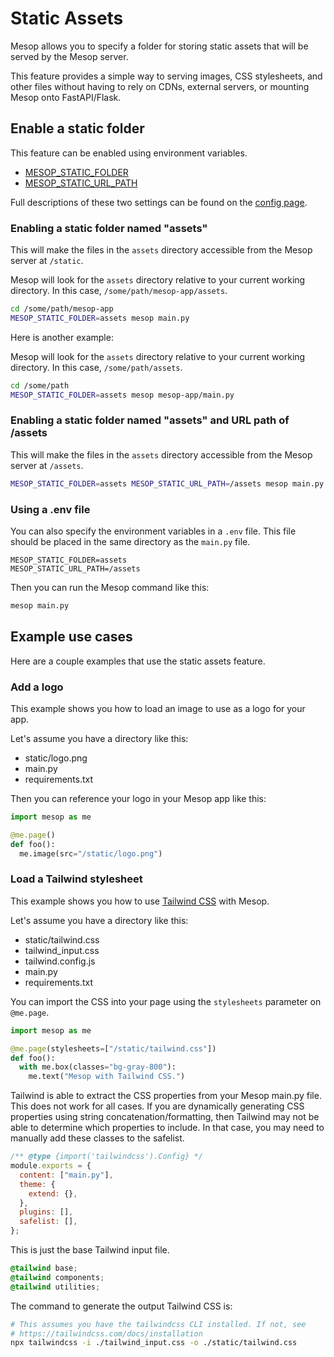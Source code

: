 # Static Assets

Mesop allows you to specify a folder for storing static assets that will be served by
the Mesop server.

This feature provides a simple way to serving images, CSS stylesheets, and other files
without having to rely on CDNs, external servers, or mounting Mesop onto FastAPI/Flask.

## Enable a static folder

This feature can be enabled using environment variables.

- [MESOP_STATIC_FOLDER](../api/config.md#mesop_static_folder)
- [MESOP_STATIC_URL_PATH](../api/config.md#mesop_static_url_path)

Full descriptions of these two settings can be found on the [config page](../api/config.md).

### Enabling a static folder named "assets"

This will make the files in the `assets` directory accessible from the Mesop server
at `/static`.

Mesop will look for the `assets` directory relative to your current working directory.
In this case, `/some/path/mesop-app/assets`.

```bash
cd /some/path/mesop-app
MESOP_STATIC_FOLDER=assets mesop main.py
```

Here is another example:

Mesop will look for the `assets` directory relative to your current working directory.
In this case, `/some/path/assets`.

```bash
cd /some/path
MESOP_STATIC_FOLDER=assets mesop mesop-app/main.py
```
### Enabling a static folder named "assets" and URL path of /assets

This will make the files in the `assets` directory accessible from the Mesop server
at `/assets`.

```bash
MESOP_STATIC_FOLDER=assets MESOP_STATIC_URL_PATH=/assets mesop main.py
```

### Using a .env file

You can also specify the environment variables in a `.env` file. This file should be
placed in the same directory as the `main.py` file.

``` title=".env"
MESOP_STATIC_FOLDER=assets
MESOP_STATIC_URL_PATH=/assets
```

Then you can run the Mesop command like this:

```bash
mesop main.py
```

## Example use cases

Here are a couple examples that use the static assets feature.

### Add a logo

This example shows you how to load an image to use as a logo for your app.

Let's assume you have a directory like this:

- static/logo.png
- main.py
- requirements.txt

Then you can reference your logo in your Mesop app like this:

```python title="main.py"
import mesop as me

@me.page()
def foo():
  me.image(src="/static/logo.png")
```

### Load a Tailwind stylesheet

This example shows you how to use [Tailwind CSS](https://tailwindcss.com/) with Mesop.

Let's assume you have a directory like this:

- static/tailwind.css
- tailwind_input.css
- tailwind.config.js
- main.py
- requirements.txt


You can import the CSS into your page using the `stylesheets` parameter on `@me.page`.

```python title="main.py"
import mesop as me

@me.page(stylesheets=["/static/tailwind.css"])
def foo():
  with me.box(classes="bg-gray-800"):
    me.text("Mesop with Tailwind CSS.")
```

Tailwind is able to extract the CSS properties from your Mesop main.py file. This does
not work for all cases. If you are dynamically generating CSS properties using string concatenation/formatting, then Tailwind may not be able to determine which properties
to include. In that case, you may need to manually add these classes to the safelist.

```js title="tailwind.config.js"
/** @type {import('tailwindcss').Config} */
module.exports = {
  content: ["main.py"],
  theme: {
    extend: {},
  },
  plugins: [],
  safelist: [],
};
```

This is just the base Tailwind input file.

```css title="tailwind_input.css"
@tailwind base;
@tailwind components;
@tailwind utilities;
```

The command to generate the output Tailwind CSS is:

```bash
# This assumes you have the tailwindcss CLI installed. If not, see
# https://tailwindcss.com/docs/installation
npx tailwindcss -i ./tailwind_input.css -o ./static/tailwind.css
```
